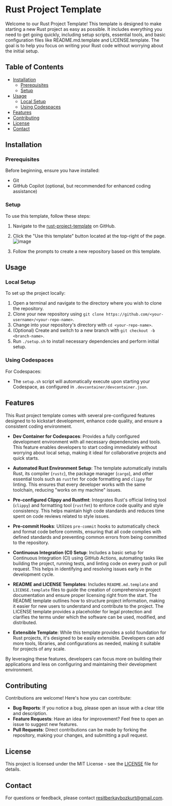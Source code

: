 # Rust Project Template

Welcome to our Rust Project Template! This template is designed to make starting a new Rust project as easy as possible. It includes everything you need to get going quickly, including setup scripts, essential tools, and basic configuration files like README.md.template and LICENSE.template. The goal is to help you focus on writing your Rust code without worrying about the initial setup.

## Table of Contents

- [Installation](#installation)
  - [Prerequisites](#prerequisites)
  - [Setup](#setup)
- [Usage](#usage)
  - [Local Setup](#local-setup)
  - [Using Codespaces](#using-codespaces)
- [Features](#features)
- [Contributing](#contributing)
- [License](#license)
- [Contact](#contact)

## Installation

### Prerequisites

Before beginning, ensure you have installed:

- Git
- GitHub Copilot (optional, but recommended for enhanced coding assistance)

### Setup

To use this template, follow these steps:

1. Navigate to the [rust-project-template](https://github.com/rbbozkurt/rust-project-template) on GitHub.
2. Click the "Use this template" button located at the top-right of the page.
   ![image](https://github.com/rbbozkurt/rust-project-template/assets/45459787/688f02f1-6c7d-456f-b4b1-865213a4bbc5)


3. Follow the prompts to create a new repository based on this template.

## Usage

### Local Setup

To set up the project locally:

1. Open a terminal and navigate to the directory where you wish to clone the repository.
2. Clone your new repository using `git clone https://github.com/<your-username>/<your-repo-name>`.
3. Change into your repository's directory with `cd <your-repo-name>`.
4. (Optional) Create and switch to a new branch with `git checkout -b <branch-name>`.
5. Run `./setup.sh` to install necessary dependencies and perform initial setup.

### Using Codespaces

For Codespaces:

- The `setup.sh` script will automatically execute upon starting your Codespace, as configured in `.devcontainer/devcontainer.json`.

## Features

This Rust project template comes with several pre-configured features designed to to kickstart development, enhance code quality, and ensure a consistent coding environment.

- **Dev Container for Codespaces**: Provides a fully configured development environment with all necessary dependencies and tools. This feature enables developers to start coding immediately without worrying about local setup, making it ideal for collaborative projects and quick starts.

- **Automated Rust Environment Setup**: The template automatically installs Rust, its compiler (`rustc`), the package manager (`cargo`), and other essential tools such as `rustfmt` for code formatting and `clippy` for linting. This ensures that every developer works with the same toolchain, reducing "works on my machine" issues.

- **Pre-configured Clippy and Rustfmt**: Integrates Rust's official linting tool (`clippy`) and formatting tool (`rustfmt`) to enforce code quality and style consistency. This helps maintain high code standards and reduces time spent on code reviews related to style issues.

- **Pre-commit Hooks**: Utilizes `pre-commit` hooks to automatically check and format code before commits, ensuring that all code complies with defined standards and preventing common errors from being committed to the repository.

- **Continuous Integration (CI) Setup**: Includes a basic setup for Continuous Integration (CI) using GitHub Actions, automating tasks like building the project, running tests, and linting code on every push or pull request. This helps in identifying and resolving issues early in the development cycle.

- **README and LICENSE Templates**: Includes `README.md.template` and `LICENSE.template` files to guide the creation of comprehensive project documentation and ensure proper licensing right from the start. The README template outlines how to structure project information, making it easier for new users to understand and contribute to the project. The LICENSE template provides a placeholder for legal protection and clarifies the terms under which the software can be used, modified, and distributed.
  
- **Extensible Template**: While this template provides a solid foundation for Rust projects, it's designed to be easily extensible. Developers can add more tools, libraries, and configurations as needed, making it suitable for projects of any scale.

By leveraging these features, developers can focus more on building their applications and less on configuring and maintaining their development environment.


## Contributing

Contributions are welcome! Here's how you can contribute:

- **Bug Reports**: If you notice a bug, please open an issue with a clear title and description.
- **Feature Requests**: Have an idea for improvement? Feel free to open an issue to suggest new features.
- **Pull Requests**: Direct contributions can be made by forking the repository, making your changes, and submitting a pull request.

## License

This project is licensed under the MIT License - see the [LICENSE](LICENSE) file for details.

## Contact

For questions or feedback, please contact [resitberkaybozkurt@gmail.com](mailto:resitberkaybozkurt@gmail.com).

